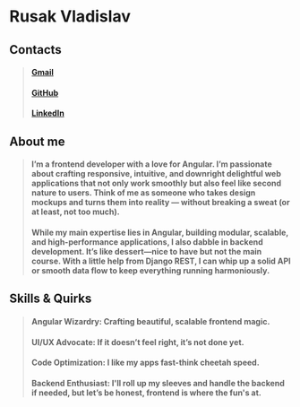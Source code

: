 # Rusak Vladislav

## Contacts
> #### [Gmail](rusakvlad2@gmail.com)
> #### [GitHub](https://www.github.com/V1ADDD)
> #### [LinkedIn](https://www.linkedin.com/in/vladislav-rusak/)

## About me
> #### I’m a frontend developer with a love for Angular. I’m passionate about crafting responsive, intuitive, and downright delightful web applications that not only work smoothly but also feel like second nature to users. Think of me as someone who takes design mockups and turns them into reality — without breaking a sweat (or at least, not too much).
> #### While my main expertise lies in Angular, building modular, scalable, and high-performance applications, I also dabble in backend development. It’s like dessert—nice to have but not the main course. With a little help from Django REST, I can whip up a solid API or smooth data flow to keep everything running harmoniously.

## Skills & Quirks
> #### Angular Wizardry: Crafting beautiful, scalable frontend magic.
> #### UI/UX Advocate: If it doesn’t feel right, it’s not done yet.
> #### Code Optimization: I like my apps fast-think cheetah speed.
> #### Backend Enthusiast: I'll roll up my sleeves and handle the backend if needed, but let’s be honest, frontend is where the fun's at.